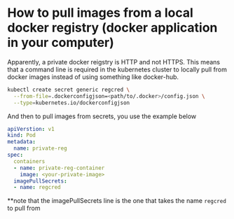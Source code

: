 # How to pull images from a local docker registry (docker application in your computer)
Apparently, a private docker reigstry is HTTP and not HTTPS. This means that a command line is required in the
kubernetes cluster to locally pull from docker images instead of using something like docker-hub.

```bash
kubectl create secret generic regcred \
  --from-file=.dockerconfigjson=<path/to/.docker>/config.json \
  --type=kubernetes.io/dockerconfigjson
```

And then to pull images from secrets, you use the example below

```yaml
apiVerstion: v1
kind: Pod
metadata:
  name: private-reg
spec:
  containers
  - name: private-reg-container
    image: <your-private-image>
  imagePullSecrets:
  - name: regcred
```
**note that the imagePullSecrets line is the one that takes the name `regcred` to pull from
